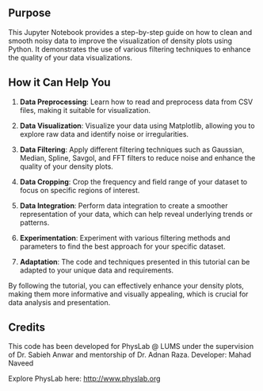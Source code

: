 ## Purpose
This Jupyter Notebook provides a step-by-step guide on how to clean and smooth noisy data to improve the visualization of density plots using Python. It demonstrates the use of various filtering techniques to enhance the quality of your data visualizations.

## How it Can Help You
1. **Data Preprocessing**: Learn how to read and preprocess data from CSV files, making it suitable for visualization.

2. **Data Visualization**: Visualize your data using Matplotlib, allowing you to explore raw data and identify noise or irregularities.

3. **Data Filtering**: Apply different filtering techniques such as Gaussian, Median, Spline, Savgol, and FFT filters to reduce noise and enhance the quality of your density plots.

4. **Data Cropping**: Crop the frequency and field range of your dataset to focus on specific regions of interest.

5. **Data Integration**: Perform data integration to create a smoother representation of your data, which can help reveal underlying trends or patterns.

6. **Experimentation**: Experiment with various filtering methods and parameters to find the best approach for your specific dataset.

7. **Adaptation**: The code and techniques presented in this tutorial can be adapted to your unique data and requirements.

By following the tutorial, you can effectively enhance your density plots, making them more informative and visually appealing, which is crucial for data analysis and presentation.

## Credits
This code has been developed for PhysLab @ LUMS under the supervision of Dr. Sabieh Anwar and mentorship of Dr. Adnan Raza.
Developer: Mahad Naveed

Explore PhysLab here:
http://www.physlab.org
